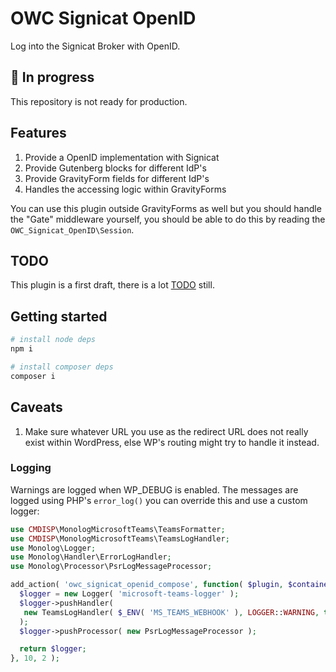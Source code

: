 # OWC Signicat OpenID

Log into the Signicat Broker with OpenID.

## 🚨 In progress

This repository is not ready for production.

## Features

1. Provide a OpenID implementation with Signicat
2. Provide Gutenberg blocks for different IdP's
3. Provide GravityForm fields for different IdP's
4. Handles the accessing logic within GravityForms

You can use this plugin outside GravityForms as well but you should handle the "Gate" middleware yourself, you should be able to do this by reading the `OWC_Signicat_OpenID\Session`.

## TODO

This plugin is a first draft, there is a lot [TODO](./TODO.md) still.

## Getting started

```sh
# install node deps
npm i

# install composer deps
composer i
```

## Caveats

1. Make sure whatever URL you use as the redirect URL does not really exist within WordPress, else WP's routing might try to handle it instead.

### Logging

Warnings are logged when WP_DEBUG is enabled.
The messages are logged using PHP's `error_log()` you can override this and use a custom logger:

```php
use CMDISP\MonologMicrosoftTeams\TeamsFormatter;
use CMDISP\MonologMicrosoftTeams\TeamsLogHandler;
use Monolog\Logger;
use Monolog\Handler\ErrorLogHandler;
use Monolog\Processor\PsrLogMessageProcessor;

add_action( 'owc_signicat_openid_compose', function( $plugin, $container ) {
  $logger = new Logger( 'microsoft-teams-logger' );
  $logger->pushHandler(
   new TeamsLogHandler( $_ENV( 'MS_TEAMS_WEBHOOK' ), LOGGER::WARNING, true,  new TeamsFormatter() )
  );
  $logger->pushProcessor( new PsrLogMessageProcessor );

  return $logger;
}, 10, 2 );
```
